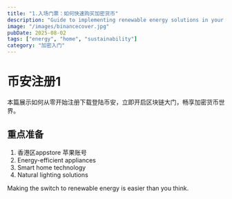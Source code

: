 ```yaml
---
title: "1.入场门票：如何快速购买加密货币"
description: "Guide to implementing renewable energy solutions in your home."
image: "/images/binancecover.jpg"
pubDate: 2025-08-02
tags: ["energy", "home", "sustainability"]
category: "加密入门"
---
```


# 币安注册1
本篇展示如何从零开始注册下载登陆币安，立即开启区块链大门，畅享加密货币世界。  
## 重点准备

1. 香港区appstore 苹果账号
2. Energy-efficient appliances
3. Smart home technology
4. Natural lighting solutions

Making the switch to renewable energy is easier than you think.